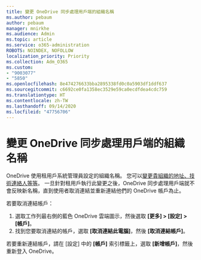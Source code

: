 ```yaml
---
title: 變更 OneDrive 同步處理用戶端的組織名稱
ms.author: pebaum
author: pebaum
manager: mnirkhe
ms.audience: Admin
ms.topic: article
ms.service: o365-administration
ROBOTS: NOINDEX, NOFOLLOW
localization_priority: Priority
ms.collection: Adm_O365
ms.custom:
- "9003077"
- "5850"
ms.openlocfilehash: 8e474276633bba2895338fd0c0a5903df1ddf637
ms.sourcegitcommit: c6692ce0fa1358ec3529e59ca0ecdfdea4cdc759
ms.translationtype: HT
ms.contentlocale: zh-TW
ms.lasthandoff: 09/14/2020
ms.locfileid: "47756706"
---
```

# <a name="change-the-organization-name-for-the-onedrive-sync-client"></a>變更 OneDrive 同步處理用戶端的組織名稱

OneDrive 使用租用戶系統管理員設定的組織名稱。  您可以[變更貴組織的地址、技術連絡人等等](https://docs.microsoft.com/microsoft-365/admin/manage/change-address-contact-and-more)。 一旦針對租用戶執行此變更之後，OneDrive 同步處理用戶端就不會反映新名稱，直到使用者取消連結並重新連結他們的 OneDrive 帳戶為止。

若要取消連結帳戶：

1. 選取工作列最右側的藍色 OneDrive 雲端圖示，然後選取 **[更多] > [設定] > [帳戶]**。
2. 找到您要取消連結的帳戶，選取 **[取消連結此電腦]**，然後 **[取消連結帳戶]**。

若要重新連結帳戶，請在 [設定] 中的 **[帳戶]** 索引標籤上，選取 **[新增帳戶]**，然後重新登入 OneDrive。